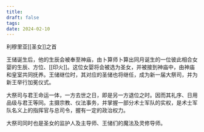 ```yaml
---
title: 
draft: false
tags: 
date: 2024-02-10
---
```

利穆里亚[[圣女]]之首

王储诞生后，他的生辰会被奉至神庙，由卜算师卜算出同月诞生的一位彼此相合女婴的生辰、方位、[[印火]]。这位女婴将会被选为圣女，并被接到神庙中，由神庙和皇室共同抚养。王储继位时，其对应的圣储也将继任，成为新一届大祭司，并为新王举行加冕仪式。

大祭司与君王命运一体，一方去世之日，即是另一方退位之时。因而其礼序、日用品级与君王等同。主摄宗教、仪法事务，并掌握一部分术士军队的实权，是术士军队名义上的指挥官与总司令，握有一定的政治权力。

大祭司同时也是圣女的监护人及主导师、王储们的魔法及灵修导师。
